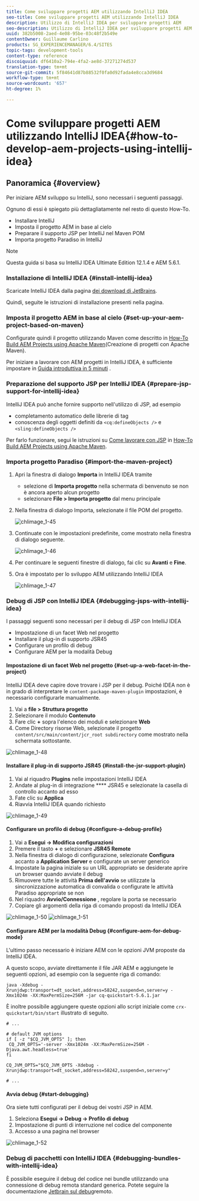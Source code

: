 ```yaml
---
title: Come sviluppare progetti AEM utilizzando IntelliJ IDEA
seo-title: Come sviluppare progetti AEM utilizzando IntelliJ IDEA
description: Utilizzo di IntelliJ IDEA per sviluppare progetti AEM
seo-description: Utilizzo di IntelliJ IDEA per sviluppare progetti AEM
uuid: 382b5008-2aed-4e08-95be-03c48f2b549e
contentOwner: Guillaume Carlino
products: SG_EXPERIENCEMANAGER/6.4/SITES
topic-tags: development-tools
content-type: reference
discoiquuid: df6410a2-794e-4fa2-ae8d-37271274d537
translation-type: tm+mt
source-git-commit: 5f84641d87b88532f0fa0d92fada4e8cca3d9684
workflow-type: tm+mt
source-wordcount: '657'
ht-degree: 1%

---
```



# Come sviluppare progetti AEM utilizzando IntelliJ IDEA{#how-to-develop-aem-projects-using-intellij-idea}

## Panoramica {#overview}

Per iniziare AEM sviluppo su IntelliJ, sono necessari i seguenti passaggi.

Ognuno di essi è spiegato più dettagliatamente nel resto di questo How-To.

* Installare IntelliJ
* Imposta il progetto AEM in base al cielo
* Preparare il supporto JSP per IntelliJ nel Maven POM
* Importa progetto Paradiso in IntelliJ

>[!NOTE]
>
>Questa guida si basa su IntelliJ IDEA Ultimate Edition 12.1.4 e AEM 5.6.1.

### Installazione di IntelliJ IDEA {#install-intellij-idea}

Scaricate IntelliJ IDEA dalla pagina [dei download di JetBrains](https://www.jetbrains.com/idea/download/index.html).

Quindi, seguite le istruzioni di installazione presenti nella pagina.

### Imposta il progetto AEM in base al cielo {#set-up-your-aem-project-based-on-maven}

Configurate quindi il progetto utilizzando Maven come descritto in [How-To Build AEM Projects using Apache Maven](/help/sites-developing/ht-projects-maven.md)(Creazione di progetti con Apache Maven).

Per iniziare a lavorare con AEM progetti in IntelliJ IDEA, è sufficiente impostare in [Guida introduttiva in 5 minuti](https://maven.apache.org/guides/getting-started/maven-in-five-minutes.html) .

### Preparazione del supporto JSP per IntelliJ IDEA {#prepare-jsp-support-for-intellij-idea}

IntelliJ IDEA può anche fornire supporto nell&#39;utilizzo di JSP, ad esempio

* completamento automatico delle librerie di tag
* conoscenza degli oggetti definiti da `<cq:defineObjects />` e `<sling:defineObjects />`

Per farlo funzionare, segui le istruzioni su [Come lavorare con JSP](/help/sites-developing/ht-projects-maven.md#how-to-work-with-jsps) in [How-To Build AEM Projects using Apache Maven](/help/sites-developing/ht-projects-maven.md).

### Importa progetto Paradiso {#import-the-maven-project}

1. Apri la finestra di dialogo **Importa** in IntelliJ IDEA tramite

   * selezione di **Importa progetto** nella schermata di benvenuto se non è ancora aperto alcun progetto
   * selezionare **File > Importa progetto** dal menu principale

1. Nella finestra di dialogo Importa, selezionate il file POM del progetto.

   ![chlimage_1-45](assets/chlimage_1-45.png)

1. Continuate con le impostazioni predefinite, come mostrato nella finestra di dialogo seguente.

   ![chlimage_1-46](assets/chlimage_1-46.png)

1. Per continuare le seguenti finestre di dialogo, fai clic su **Avanti** e **Fine**.
1. Ora è impostato per lo sviluppo AEM utilizzando IntelliJ IDEA

   ![chlimage_1-47](assets/chlimage_1-47.png)

### Debug di JSP con IntelliJ IDEA {#debugging-jsps-with-intellij-idea}

I passaggi seguenti sono necessari per il debug di JSP con IntelliJ IDEA

* Impostazione di un facet Web nel progetto
* Installare il plug-in di supporto JSR45
* Configurare un profilo di debug
* Configurare AEM per la modalità Debug

#### Impostazione di un facet Web nel progetto {#set-up-a-web-facet-in-the-project}

IntelliJ IDEA deve capire dove trovare i JSP per il debug. Poiché IDEA non è in grado di interpretare le `content-package-maven-plugin` impostazioni, è necessario configurarle manualmente.

1. Vai a **file > Struttura progetto**
1. Selezionare il modulo **Contenuto**
1. Fare clic **+** sopra l&#39;elenco dei moduli e selezionare **Web**
1. Come Directory risorse Web, selezionate il progetto `content/src/main/content/jcr_root subdirectory` come mostrato nella schermata sottostante.

![chlimage_1-48](assets/chlimage_1-48.png)

#### Installare il plug-in di supporto JSR45 {#install-the-jsr-support-plugin}

1. Vai al riquadro **Plugins** nelle impostazioni IntelliJ IDEA
1. Andate al plug-in di integrazione **** JSR45 e selezionate la casella di controllo accanto ad esso
1. Fate clic su **Applica**
1. Riavvia IntelliJ IDEA quando richiesto

![chlimage_1-49](assets/chlimage_1-49.png)

#### Configurare un profilo di debug {#configure-a-debug-profile}

1. Vai a **Esegui -> Modifica configurazioni**
1. Premere il tasto **+** e selezionare **JSR45 Remote**
1. Nella finestra di dialogo di configurazione, selezionate **Configura** accanto a **Application Server** e configurate un server generico
1. Impostate la pagina iniziale su un URL appropriato se desiderate aprire un browser quando avviate il debug
1. Rimuovere tutte le attività **Prima dell&#39;avvio** se utilizzate la sincronizzazione automatica di convalida o configurate le attività Paradiso appropriate se non
1. Nel riquadro **Avvio/Connessione** , regolare la porta se necessario
1. Copiare gli argomenti della riga di comando proposti da IntelliJ IDEA

![chlimage_1-50](assets/chlimage_1-50.png) ![chlimage_1-51](assets/chlimage_1-51.png)

#### Configurare AEM per la modalità Debug {#configure-aem-for-debug-mode}

L&#39;ultimo passo necessario è iniziare AEM con le opzioni JVM proposte da IntelliJ IDEA.

A questo scopo, avviate direttamente il file JAR AEM e aggiungete le seguenti opzioni, ad esempio con la seguente riga di comando:

`java -Xdebug -Xrunjdwp:transport=dt_socket,address=58242,suspend=n,server=y -Xmx1024m -XX:MaxPermSize=256M -jar cq-quickstart-5.6.1.jar`

È inoltre possibile aggiungere queste opzioni allo script iniziale come `crx-quickstart/bin/start` illustrato di seguito.

```shell
# ...

# default JVM options
if [ -z "$CQ_JVM_OPTS" ]; then
 CQ_JVM_OPTS='-server -Xmx1024m -XX:MaxPermSize=256M -Djava.awt.headless=true'
fi

CQ_JVM_OPTS="$CQ_JVM_OPTS -Xdebug -Xrunjdwp:transport=dt_socket,address=58242,suspend=n,server=y"

# ...
```

#### Avvia debug {#start-debugging}

Ora siete tutti configurati per il debug dei vostri JSP in AEM.

1. Seleziona **Esegui -> Debug -> Profilo di debug**
1. Impostazione di punti di interruzione nel codice del componente
1. Accesso a una pagina nel browser

![chlimage_1-52](assets/chlimage_1-52.png)

### Debug di pacchetti con IntelliJ IDEA {#debugging-bundles-with-intellij-idea}

È possibile eseguire il debug del codice nei bundle utilizzando una connessione di debug remota standard generica. Potete seguire la documentazione [Jetbrain sul debug](https://www.jetbrains.com/idea/webhelp/run-debug-configuration-remote.html)remoto.
